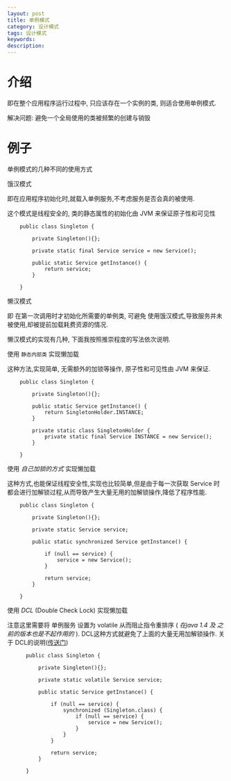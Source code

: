 ```yaml
---
layout: post
title: 单例模式
category: 设计模式
tags: 设计模式
keywords:
description:
---
```


# 介绍

即在整个应用程序运行过程中, 只应该存在一个实例的类, 则适合使用单例模式.

解决问题: 避免一个全局使用的类被频繁的创建与销毁

# 例子

单例模式的几种不同的使用方式

饿汉模式

即在应用程序初始化时,就载入单例服务,不考虑服务是否会真的被使用.

这个模式是线程安全的, 类的静态属性的初始化由 JVM 来保证原子性和可见性

        public class Singleton {

            private Singleton(){};

            private static final Service service = new Service();

            public static Service getInstance() {
                return service;
            }

        }

懒汉模式

即 在第一次调用时才初始化所需要的单例类, 可避免 使用饿汉模式,导致服务并未被使用,却被提前加载耗费资源的情况.

懒汉模式的实现有几种, 下面我按照推崇程度的写法依次说明.

使用 `静态内部类` 实现懒加载

这种方法,实现简单, 无需额外的加锁等操作, 原子性和可见性由 JVM 来保证.

        public class Singleton {

            private Singleton(){};

            public static Service getInstance() {
                return SingletonHolder.INSTANCE;
            }

            private static class SingletonHolder {
                private static final Service INSTANCE = new Service();
            }

        }

使用 _自己加锁的方式_ 实现懒加载

这种方式,也能保证线程安全性,实现也比较简单,但是由于每一次获取 Service 时都会进行加解锁过程,从而导致产生大量无用的加解锁操作,降低了程序性能.

        public class Singleton {

            private Singleton(){};

            private static Service service;

            public static synchronized Service getInstance() {

                if (null == service) {
                    service = new Service();
                }

                return service;
            }

        }

使用 _DCL_ (Double Check Lock) 实现懒加载

注意这里需要将 单例服务 设置为 volatile 从而阻止指令重排序 ( _在java 1.4 及 之前的版本也是不起作用的_ ). DCL这种方式就避免了上面的大量无用加解锁操作.
关于 DCL的说明([传送门](http://ifeve.com/doublecheckedlocking/))

          public class Singleton {

              private Singleton(){};

              private static volatile Service service;

              public static Service getInstance() {

                  if (null == service) {
                      synchronized (Singleton.class) {
                          if (null == service) {
                              service = new Service();
                          }
                      }
                  }

                  return service;
              }

          }
